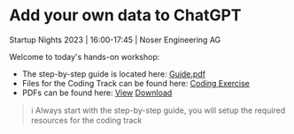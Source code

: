 # Add your own data to ChatGPT 
Startup Nights 2023 | 16:00-17:45 | Noser Engineering AG

Welcome to today's hands-on workshop:
- The step-by-step guide is located here: [Guide.pdf](/Guide.pdf)
- Files for the Coding Track can be found here: [Coding Exercise](/Coding%20Exercise/README.md)
- PDFs can be found here: [View](/Files) [Download](https://raw.githubusercontent.com/NoserEngineeringAG/startupnight2023-chatgpt/main/Files/Files.zip)

> ℹ️ Always start with the step-by-step guide, you will setup the required resources for the coding track
